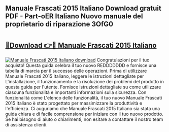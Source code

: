 ## Manuale Frascati 2015 Italiano Download gratuit PDF - Part-oER Italiano Nuovo manuale del proprietario di riparazione 3OfG0

# <h2><a href="http://dfcupm.blite.top/?on=Manuale+Frascati+2015+Italiano">🔗Download 👉🔴 Manuale Frascati 2015 Italiano</a></h2>

[![Manuale Frascati 2015 Italiano download](https://i.imgur.com/lujVjoI.png)](http://dfcupm.blite.top/?on=Manuale+Frascati+2015+Italiano)
Congratulazioni per il tuo acquisto! Questa guida celebra il tuo nuovo REDDDDDDD e fornisce una tabella di marcia per il successo delle operazioni. Prima di utilizzare Manuale Frascati 2015 Italiano, leggere le istruzioni dettagliate per L'installazione, il funzionamento e la risoluzione dei problemi del prodotto in questa guida per l'utente. Fornisce istruzioni dettagliate su come utilizzare ciascuna funzionalità e importanti informazioni sulla sicurezza. Con funzionalità come L'elenco delle funzionalità, il tuo nuovo Manuale Frascati 2015 Italiano è stato progettato per massimizzare la produttività e l'efficienza. Ci auguriamo che Manuale Frascati 2015 Italiano sia stata una guida chiara e di facile comprensione per iniziare con il tuo nuovo prodotto. Se hai bisogno di aiuto o chiarimenti, non esitare a contattare il nostro team di assistenza clienti.
